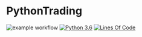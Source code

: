 # PythonTrading
![example workflow](https://github.com/doruirimescu/PythonTrading/actions/workflows/main.yml/badge.svg?branch=master) 
[![Python 3.6](https://img.shields.io/badge/python-3.6-blue.svg)](https://www.python.org/downloads/release/python-360/)
[![Lines Of Code](https://tokei.rs/b1/github/doruirimescu/PythonTrading?category=code)](https://github.com/doruirimescu/PythonTrading)
